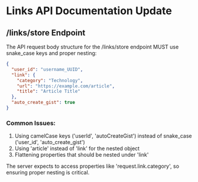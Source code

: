 # Links API Documentation Update

## /links/store Endpoint

The API request body structure for the /links/store endpoint MUST use snake_case keys and proper nesting:

```json
{
  "user_id": "username_UUID",
  "link": {
    "category": "Technology",
    "url": "https://example.com/article",
    "title": "Article Title"
  },
  "auto_create_gist": true
}
```

### Common Issues:

1. Using camelCase keys ('userId', 'autoCreateGist') instead of snake_case ('user_id', 'auto_create_gist')
2. Using 'article' instead of 'link' for the nested object
3. Flattening properties that should be nested under 'link'

The server expects to access properties like 'request.link.category', so ensuring proper nesting is critical.
